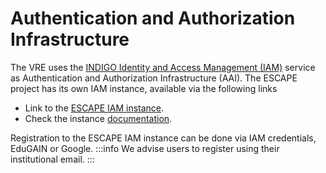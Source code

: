 # Authentication and Authorization Infrastructure 

The VRE uses the [INDIGO Identity and Access Management (IAM)](https://indigo-iam.github.io/) service as Authentication and Authorization Infrastructure (AAI). The ESCAPE project has its own IAM instance, available via the following links
* Link to the [ESCAPE IAM instance](https://iam-escape.cloud.cnaf.infn.it/).
* Check the instance [documentation](https://indigo-iam.github.io/escape-docs/).

Registration to the ESCAPE IAM instance can be done via IAM credentials, EduGAIN or Google. 
:::info
We advise users to register using their institutional email.
:::
